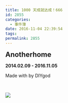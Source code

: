 ```yaml
---
title: 1000 天成就达成！666
id: 2855
categories:
  - 事件簿
date: 2016-11-04 22:39:54
tags:
permalink: 2855
--- 
```


<span style="font-size: 16pt;">**Anotherhome**</span> 

**2014.02.09 - 2016.11.05** 

Made with  by DIYgod 

&nbsp;

![](/images/1000.jpg)